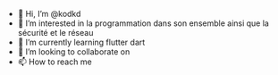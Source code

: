 - 👋 Hi, I’m @kodkd
- 👀 I’m interested in la programmation dans son ensemble ainsi que la sécurité et le réseau 
- 🌱 I’m currently learning flutter dart
- 💞️ I’m looking to collaborate on 
- 📫 How to reach me 

<!---
kodkd/kodkd is a ✨ special ✨ repository because its `README.md` (this file) appears on your GitHub profile.
You can click the Preview link to take a look at your changes.
--->
